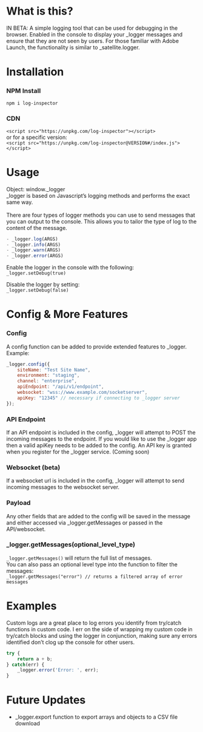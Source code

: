 # What is this?
IN BETA: A simple logging tool that can be used for debugging in the browser. Enabled in the console to display your _logger messages and ensure that they are not seen by users. For those familiar with Adobe Launch, the functionality is similar to _satellite.logger.

# Installation

### NPM Install
`npm i log-inspector`<br>

### CDN
`<script src="https://unpkg.com/log-inspector"></script>`<br>
or for a specific version:<br>
`<script src="https://unpkg.com/log-inspector@VERSION#/index.js"></script>`

# Usage
Object: window._logger<br>
_logger is based on Javascript’s logging methods and performs the exact same way.<br><br>
There are four types of logger methods you can use to send messages that you can output to the console. This allows you to tailor the type of log to the content of the message.<br>
```javascript
- _logger.log(ARGS)
- _logger.info(ARGS)
- _logger.warn(ARGS)
- _logger.error(ARGS)
```

Enable the logger in the console with the following:<br>
`_logger.setDebug(true)`

Disable the logger by setting:<br>
`_logger.setDebug(false)`

# Config & More Features
### Config
A config function can be added to provide extended features to _logger. Example:<br>
```javascript
_logger.config({
    siteName: "Test Site Name",
    environment: "staging",
    channel: "enterprise",
    apiEndpoint: "/api/v1/endpoint",
    websocket: "wss://www.example.com/socketserver",
    apiKey: "12345" // necessary if connecting to _logger server
});
```
### API Endpoint
If an API endpoint is included in the config, _logger will attempt to POST the incoming messages to the endpoint. If you would like to use the _logger app then a valid apiKey needs to be added to the config. An API key is granted when you register for the _logger service. (Coming soon)

### Websocket (beta)
If a websocket url is included in the config, _logger will attempt to send incoming messages to the websocket server.

### Payload
Any other fields that are added to the config will be saved in the message and either accessed via _logger.getMessages or passed in the API/websocket.

### _logger.getMessages(optional_level_type)
`_logger.getMessages()` will return the full list of messages.<br>
You can also pass an optional level type into the function to filter the messages:<br>
`_logger.getMessages("error") // returns a filtered array of error messages`<br>

# Examples

Custom logs are a great place to log errors you identify from try/catch functions in custom code. I err on the side of wrapping my custom code in try/catch blocks and using the logger in conjunction, making sure any errors identified don’t clog up the console for other users.<br>
```javascript
try {
    return a + b;
} catch(err) {
    _logger.error('Error: ', err);
}
```

# Future Updates
- _logger.export function to export arrays and objects to a CSV file download